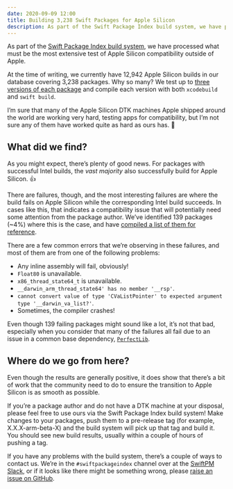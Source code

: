 ```yaml
---
date: 2020-09-09 12:00
title: Building 3,238 Swift Packages for Apple Silicon
description: As part of the Swift Package Index build system, we have processed what must be the most extensive test of Apple Silicon compatibility outside of Apple. Here’s what we found.
---
```


As part of the [Swift Package Index build system](/posts/launching-language-and-platform-package-compatibility/), we have processed what must be the most extensive test of Apple Silicon compatibility outside of Apple.

At the time of writing, we currently have 12,942 Apple Silicon builds in our database covering 3,238 packages. Why so many? We test up to [three versions of each package](https://swiftpackageindex.com/SwifQL/SwifQL/builds) and compile each version with both `xcodebuild` and `swift build`.

I’m sure that many of the Apple Silicon DTK machines Apple shipped around the world are working very hard, testing apps for compatibility, but I’m not sure any of them have worked quite as hard as ours has. 🚀

## What did we find?

As you might expect, there’s plenty of good news. For packages with successful Intel builds, the _vast majority_ also successfully build for Apple Silicon. 👍

There are failures, though, and the most interesting failures are where the build fails on Apple Silicon while the corresponding Intel build succeeds. In cases like this, that indicates a compatibility issue that will potentially need some attention from the package author. We’ve identified 139 packages (~4%) where this is the case, and have [compiled a list of them for reference](https://gist.github.com/daveverwer/ae08ad14a7a975e0488503282b4f1dbf).

There are a few common errors that we’re observing in these failures, and most of them are from one of the following problems:

- Any inline assembly will fail, obviously!
- `Float80` is unavailable.
- `x86_thread_state64_t` is unavailable.
- `__darwin_arm_thread_state64' has no member '__rsp'`.
- `cannot convert value of type 'CVaListPointer' to expected argument type '__darwin_va_list?'`.
- Sometimes, the compiler crashes!

Even though 139 failing packages might sound like a lot, it’s not that bad, especially when you consider that many of the failures all fail due to an issue in a common base dependency, [`PerfectLib`](https://swiftpackageindex.com/PerfectlySoft/Perfect).

## Where do we go from here?

Even though the results are generally positive, it does show that there’s a bit of work that the community need to do to ensure the transition to Apple Silicon is as smooth as possible.

If you’re a package author and do not have a DTK machine at your disposal, please feel free to use ours via the Swift Package Index build system! Make changes to your packages, push them to a pre-release tag (for example, X.X.X-arm-beta-X) and the build system will pick up that tag and build it. You should see new build results, usually within a couple of hours of pushing a tag.

If you have any problems with the build system, there’s a couple of ways to contact us. We’re in the `#swiftpackageindex` channel over at the [SwiftPM Slack](https://swift-package-manager.herokuapp.com), or if it looks like there might be something wrong, please [raise an issue on GitHub](https://github.com/SwiftPackageIndex/SwiftPackageIndex-Server/issues/new).
